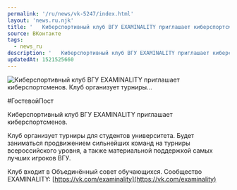 ```yaml
---
permalink: '/ru/news/vk-5247/index.html'
layout: 'news.ru.njk'
title: '   Киберспортивный клуб ВГУ EXAMINALITY приглашает киберспортсменов.    Клуб организует турниры…'
source: ВКонтакте
tags:
  - news_ru
description: '   Киберспортивный клуб ВГУ EXAMINALITY приглашает киберспортсменов.    Клуб организует турниры…'
updatedAt: 1521525660
---
```

![   Киберспортивный клуб ВГУ EXAMINALITY приглашает киберспортсменов.    Клуб организует турниры…](https://sun9-54.userapi.com/impf/c841133/v841133953/7f06b/FpzyvSP9JG4.jpg?size=1280x730&quality=96&sign=3b730284939c8cfb9fefbaf0dc89730d&c_uniq_tag=KeS64Ktcu93dYtkPSpFrwEruSSc5fKl6pUpY7bOG_Co&type=album)

#ГостевойПост

Киберспортивный клуб ВГУ EXAMINALITY приглашает киберспортсменов.

Клуб организует турниры для студентов университета. Будет заниматься продвижением сильнейших команд на турниры всероссийского уровня, а также материальной поддержкой самых лучших игроков ВГУ.

Клуб входит в Объединённый совет обучающихся. Сообщество EXAMINALITY: [https://vk.com/examinality](https://vk.com/examinality)
